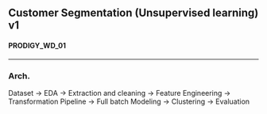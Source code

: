 ## Customer Segmentation (Unsupervised learning) v1
#### PRODIGY_WD_01
---
### Arch.
Dataset -> EDA -> Extraction and cleaning -> Feature Engineering -> Transformation Pipeline -> Full batch Modeling -> Clustering -> Evaluation
